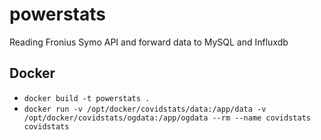 # powerstats
Reading Fronius Symo API and forward data to MySQL and Influxdb

## Docker
* `docker build -t powerstats .`
* `docker run -v /opt/docker/covidstats/data:/app/data -v /opt/docker/covidstats/ogdata:/app/ogdata --rm --name covidstats covidstats`
